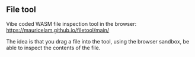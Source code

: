 ## File tool

Vibe coded WASM file inspection tool in the browser: https://mauricelam.github.io/filetool/main/

The idea is that you drag a file into the tool, using the browser sandbox, be able to inspect the contents of the file.
